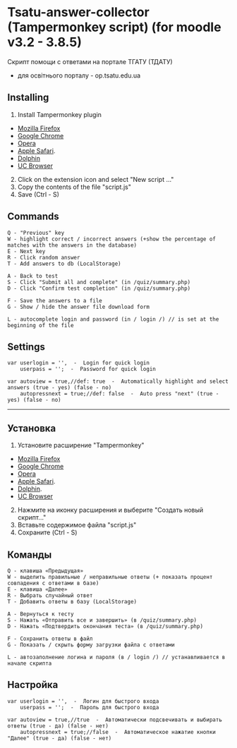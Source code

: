 # Tsatu-answer-collector (Tampermonkey script) (for moodle v3.2 - 3.8.5)
 Скрипт помощи с ответами на портале ТГАТУ (ТДАТУ)
- для освітнього порталу - op.tsatu.edu.ua 

## Installing
1. Install Tampermonkey plugin
- [Mozilla Firefox](https://addons.mozilla.org/ru/firefox/addon/tampermonkey/)
- [Google Chrome](https://chrome.google.com/webstore/detail/tampermonkey/dhdgffkkebhmkfjojejmpbldmpobfkfo)
- [Opera](https://addons.opera.com/ru/extensions/details/tampermonkey-beta/)
- [Apple Safari](https://tampermonkey.net/?ext=dhdg&browser=safari).
- [Dolphin](https://tampermonkey.net/?ext=dhdg&browser=dolphin)
- [UC Browser](https://tampermonkey.net/?ext=dhdg&browser=ucweb)
2. Click on the extension icon and select "New script ..."
3. Copy the contents of the file "script.js"
4. Save (Ctrl - S)

## Commands
	Q - "Previous" key
	W - highlight correct / incorrect answers (+show the percentage of matches with the answers in the database)
	E - Next key
	R - Click random answer
	T - Add answers to db (LocalStorage)
 
	A - Back to test
	S - Click "Submit all and complete" (in /quiz/summary.php)
	D - Click "Confirm test completion" (in /quiz/summary.php)
	
	F - Save the answers to a file
	G - Show / hide the answer file download form

	L - autocomplete login and password (in / login /) // is set at the beginning of the file
	
	
  ## Settings
  
    var userlogin = '',  -  Login for quick login
        userpass = '';  -  Password for quick login
        
    var autoview = true,//def: true  -  Automatically highlight and select answers (true - yes) (false - no)
        autopressnext = true;//def: false  -  Auto press "next" (true - yes) (false - no)
----------
## Установка
1. Установите расширение "Tampermonkey"
- [Mozilla Firefox](https://addons.mozilla.org/ru/firefox/addon/tampermonkey/)
- [Google Chrome](https://chrome.google.com/webstore/detail/tampermonkey/dhdgffkkebhmkfjojejmpbldmpobfkfo)
- [Opera](https://addons.opera.com/ru/extensions/details/tampermonkey-beta/)
- [Apple Safari](https://tampermonkey.net/?ext=dhdg&browser=safari).
- [Dolphin](https://tampermonkey.net/?ext=dhdg&browser=dolphin).
- [UC Browser](https://tampermonkey.net/?ext=dhdg&browser=ucweb)
2. Нажмите на иконку расширения и выберите "Создать новый скрипт..."
3. Вставьте содержимое файла "script.js"
4. Сохраните (Ctrl - S)

## Команды
	Q - клавиша «Предыдущая»
	W - выделить правильные / неправильные ответы (+ показать процент совпадения с ответами в базе)
	E - клавиша «Далее»
	R - Выбрать случайный ответ
	T - Добавить ответы в базу (LocalStorage)

	A - Вернуться к тесту
	S - Нажать «Отправить все и завершить» (в /quiz/summary.php)
	D - Нажать «Подтвердить окончания теста» (в /quiz/summary.php)
 
	F - Сохранить ответы в файл
	G - Показать / скрыть форму загрузки файла с ответами
 
	L - автозаполнение логина и пароля (в / login /) // устанавливается в начале скрипта

  ## Настройка
  
    var userlogin = '',  -  Логин для быстрого входа
        userpass = '';  -  Пароль для быстрого входа
        
    var autoview = true,//true  -  Автоматически подсвечивать и выбирать ответы (true - да) (false - нет)
        autopressnext = true;//false  -  Автоматическое нажатие кнопки "Далее" (true - да) (false - нет)
